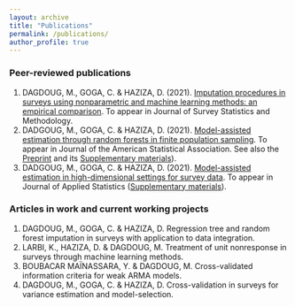 ```yaml
---
layout: archive
title: "Publications"
permalink: /publications/
author_profile: true
---
```



### Peer-reviewed publications
1. DAGDOUG, M., GOGA, C. & HAZIZA, D. (2021). [Imputation procedures in surveys using nonparametric and machine learning methods: an empirical comparison](https://academic.oup.com/jssam/advance-article-abstract/doi/10.1093/jssam/smab004/6362120). To appear in Journal of Survey Statistics and Methodology.
2. DADGOUG, M., GOGA, C. & HAZIZA, D. (2021). [Model-assisted estimation through random forests in finite population sampling]([http://mehdiDagdoug.github.io/files/marf.pdf](https://www.tandfonline.com/doi/abs/10.1080/01621459.2021.1987250?journalCode=uasa20)). To appear in Journal of the American Statistical Association. See also the [Preprint](http://mehdiDagdoug.github.io/files/RF_DagdougGogaHaziza.pdf) and its [Supplementary materials](http://mehdiDagdoug.github.io/files/marfSM.pdf)).
3. DADGOUG, M., GOGA, C. & HAZIZA, D. (2021). [Model-assisted estimation in high-dimensional settings for survey data](http://mehdiDagdoug.github.io/files/mahidim.pdf). To appear in Journal of Applied Statistics ([Supplementary materials](http://mehdiDagdoug.github.io/files/mahidimSM.pdf)).

### Articles in work and current working projects
1. DAGDOUG, M., GOGA, C. & HAZIZA, D. Regression tree and random forest imputation in surveys with application to data integration.
2. LARBI, K., HAZIZA, D. & DAGDOUG, M. Treatment of unit nonresponse in surveys through machine learning methods.
3. BOUBACAR MAÏNASSARA, Y. & DAGDOUG, M. Cross-validated information criteria for weak ARMA models.
4. DAGDOUG, M., GOGA, C. & HAZIZA, D. Cross-validation in surveys for variance estimation and model-selection.



